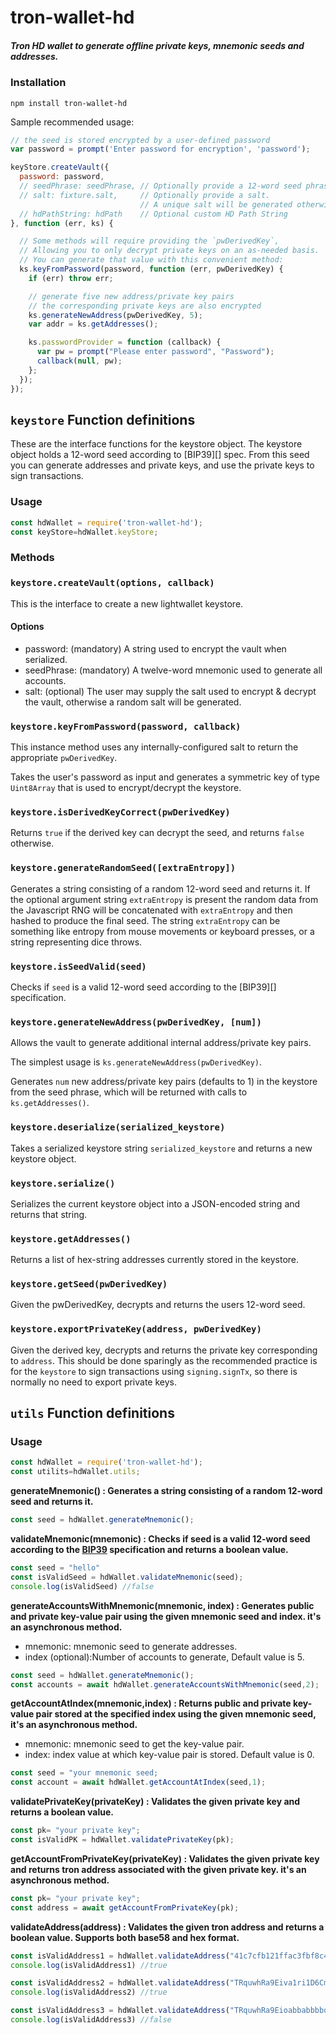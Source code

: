 # tron-wallet-hd
##### Tron HD wallet to generate offline private keys, mnemonic seeds and addresses.
### Installation

```
npm install tron-wallet-hd
```
Sample recommended usage:

```js
// the seed is stored encrypted by a user-defined password
var password = prompt('Enter password for encryption', 'password');

keyStore.createVault({
  password: password,
  // seedPhrase: seedPhrase, // Optionally provide a 12-word seed phrase
  // salt: fixture.salt,     // Optionally provide a salt.
                             // A unique salt will be generated otherwise.
  // hdPathString: hdPath    // Optional custom HD Path String
}, function (err, ks) {

  // Some methods will require providing the `pwDerivedKey`,
  // Allowing you to only decrypt private keys on an as-needed basis.
  // You can generate that value with this convenient method:
  ks.keyFromPassword(password, function (err, pwDerivedKey) {
    if (err) throw err;

    // generate five new address/private key pairs
    // the corresponding private keys are also encrypted
    ks.generateNewAddress(pwDerivedKey, 5);
    var addr = ks.getAddresses();

    ks.passwordProvider = function (callback) {
      var pw = prompt("Please enter password", "Password");
      callback(null, pw);
    };
  });
});

```

## `keystore` Function definitions

These are the interface functions for the keystore object. The keystore object holds a 12-word seed according to [BIP39][] spec. From this seed you can generate addresses and private keys, and use the private keys to sign transactions.

### Usage

```js
const hdWallet = require('tron-wallet-hd');
const keyStore=hdWallet.keyStore;
```

### Methods
### `keystore.createVault(options, callback)`

This is the interface to create a new lightwallet keystore.

#### Options

* password: (mandatory) A string used to encrypt the vault when serialized.
* seedPhrase: (mandatory) A twelve-word mnemonic used to generate all accounts.
* salt: (optional) The user may supply the salt used to encrypt & decrypt the vault, otherwise a random salt will be generated.
### `keystore.keyFromPassword(password, callback)`

This instance method uses any internally-configured salt to return the appropriate `pwDerivedKey`.

Takes the user's password as input and generates a symmetric key of type `Uint8Array` that is used to encrypt/decrypt the keystore.

### `keystore.isDerivedKeyCorrect(pwDerivedKey)`

Returns `true` if the derived key can decrypt the seed, and returns `false` otherwise.

### `keystore.generateRandomSeed([extraEntropy])`

Generates a string consisting of a random 12-word seed and returns it. If the optional argument string `extraEntropy` is present the random data from the Javascript RNG will be concatenated with `extraEntropy` and then hashed to produce the final seed. The string `extraEntropy` can be something like entropy from mouse movements or keyboard presses, or a string representing dice throws.

### `keystore.isSeedValid(seed)`

Checks if `seed` is a valid 12-word seed according to the [BIP39][] specification.

### `keystore.generateNewAddress(pwDerivedKey, [num])`

Allows the vault to generate additional internal address/private key pairs.

The simplest usage is `ks.generateNewAddress(pwDerivedKey)`.

Generates `num` new address/private key pairs (defaults to 1) in the keystore from the seed phrase, which will be returned with calls to `ks.getAddresses()`.

### `keystore.deserialize(serialized_keystore)`

Takes a serialized keystore string `serialized_keystore` and returns a new keystore object.

### `keystore.serialize()`

Serializes the current keystore object into a JSON-encoded string and returns that string.

### `keystore.getAddresses()`

Returns a list of hex-string addresses currently stored in the keystore.

### `keystore.getSeed(pwDerivedKey)`

Given the pwDerivedKey, decrypts and returns the users 12-word seed.

### `keystore.exportPrivateKey(address, pwDerivedKey)`

Given the derived key, decrypts and returns the private key corresponding to `address`. This should be done sparingly as the recommended practice is for the `keystore` to sign transactions using `signing.signTx`, so there is normally no need to export private keys.

## `utils` Function definitions
### Usage

```js
const hdWallet = require('tron-wallet-hd');
const utilits=hdWallet.utils;
```

**generateMnemonic() :  Generates a string consisting of a random 12-word seed and returns it.**

```js
const seed = hdWallet.generateMnemonic();
```

**validateMnemonic(mnemonic) :  Checks if seed is a valid 12-word seed according to the <a href="https://github.com/bitcoin/bips/blob/master/bip-0039.mediawiki" traget="_blank">BIP39</a> specification and returns a boolean value.**

```js
const seed = "hello"
const isValidSeed = hdWallet.validateMnemonic(seed);
console.log(isValidSeed) //false
```


**generateAccountsWithMnemonic(mnemonic, index) :
 Generates public and private key-value pair using the given mnemonic seed and index. it's an asynchronous method.**

  * mnemonic: mnemonic seed to generate addresses.
 * index (optional):Number of accounts to generate, Default value is 5.


```js
const seed = hdWallet.generateMnemonic();
const accounts = await hdWallet.generateAccountsWithMnemonic(seed,2);
```

**getAccountAtIndex(mnemonic,index) : Returns public and private key-value pair stored at the specified index using the given mnemonic seed,  it's an asynchronous method.**
* mnemonic: mnemonic seed to get the key-value pair.
* index: index value at which key-value pair is stored. Default value is 0.

```js
const seed = "your mnemonic seed;
const account = await hdWallet.getAccountAtIndex(seed,1);
```

**validatePrivateKey(privateKey) : Validates the given private key and returns a boolean value.**

```js
const pk= "your private key";
const isValidPK = hdWallet.validatePrivateKey(pk);
```
**getAccountFromPrivateKey(privateKey) : Validates the given private key and returns tron address associated with the given private key. it's an asynchronous method.**

```js
const pk= "your private key";
const address = await getAccountFromPrivateKey(pk);
```

**validateAddress(address) : Validates the given tron address and returns a boolean value. Supports both base58 and hex format.**
```js
const isValidAddress1 = hdWallet.validateAddress("41c7cfb121ffac3fbf8c4dd48e17b055cae2ed1314");
console.log(isValidAddress1) //true

const isValidAddress2 = hdWallet.validateAddress("TRquwhRa9Eiva1ri1D6CmtxuNv9R6PPXGD");
console.log(isValidAddress2) //true

const isValidAddress3 = hdWallet.validateAddress("TRquwhRa9Eioabbabbbbqqwwwznaqwrtzxzbzbbz");
console.log(isValidAddress3) //false
```









